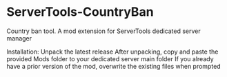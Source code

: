 # ServerTools-CountryBan
Country ban tool. A mod extension for ServerTools dedicated server manager

Installation:
Unpack the latest release
After unpacking, copy and paste the provided Mods folder to your dedicated server main folder
If you already have a prior version of the mod, overwrite the existing files when prompted
